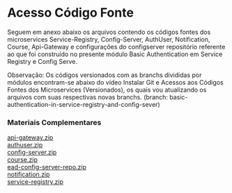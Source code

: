 # Acesso Código Fonte
Seguem em anexo abaixo os arquivos contendo os códigos fontes dos microservices Service-Registry, Config-Server, AuthUser, Notification, Course, Api-Gateway e configurações do configserver repositório referente ao que foi construído no presente módulo Basic Authentication em Service Registry e Config Serve. 

Observação: Os códigos versionados com as branchs divididas por módulos encontram-se abaixo do vídeo Instalar Git e Acessos aos Códigos Fontes dos Microservices (Versionados), os quais vou atualizando os arquivos com suas respectivas novas branchs. (branch: basic-authentication-in-service-registry-and-config-sever)

### Materiais Complementares

[api-gateway.zip](./api-gateway.zip)  
[authuser.zip](./authuser.zip)  
[config-server.zip](./config-server.zip)  
[course.zip](./course.zip)  
[ead-config-server-repo.zip](./ead-config-server-repo.zip)  
[notification.zip](./notification.zip)  
[service-registry.zip](./service-registry.zip)  